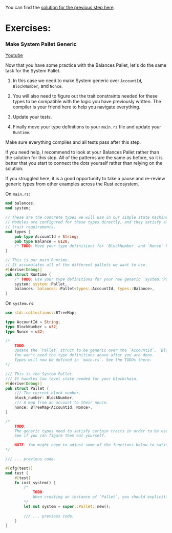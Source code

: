 You can find the [solution for the previous step here](https://gist.github.com/nomadbitcoin/742dd51b323d9a12c6d8c598c7aaf3da).

# Exercises:

### Make System Pallet Generic

[Youtube](https://www.youtube.com/watch?v=uQFrV3OowTw)

Now that you have some practice with the Balances Pallet, let's do the same task for the System Pallet.

1. In this case we need to make System generic over `AccountId`, `BlockNumber`, and `Nonce`.

2. You will also need to figure out the trait constraints needed for these types to be compatible with the logic you have previously written. The compiler is your friend here to help you navigate everything.

3. Update your tests.

4. Finally move your type definitions to your `main.rs` file and update your `Runtime`.

Make sure everything compiles and all tests pass after this step.

If you need help, I recommend to look at your Balances Pallet rather than the solution for this step. All of the patterns are the same as before, so it is better that you start to connect the dots yourself rather than relying on the solution.

If you struggled here, it is a good opportunity to take a pause and re-review generic types from other examples across the Rust ecosystem.

On `main.rs`:

```rust
mod balances;
mod system;

// These are the concrete types we will use in our simple state machine.
// Modules are configured for these types directly, and they satisfy all of our
// trait requirements.
mod types {
	pub type AccountId = String;
	pub type Balance = u128;
	/* TODO: Move your type definitions for `BlockNumber` and `Nonce` here. */
}

// This is our main Runtime.
// It accumulates all of the different pallets we want to use.
#[derive(Debug)]
pub struct Runtime {
	/* TODO: Use your type definitions for your new generic `system::Pallet`. */
	system: system::Pallet,
	balances: balances::Pallet<types::AccountId, types::Balance>,
}
```

On `system.rs`:

```rust
use std::collections::BTreeMap;

type AccountId = String;
type BlockNumber = u32;
type Nonce = u32;

/*
	TODO:
	Update the `Pallet` struct to be generic over the `AccountId`, `BlockNumber`, and `Nonce` type.
	You won't need the type definitions above after you are done.
	Types will now be defined in `main.rs`. See the TODOs there.
*/

/// This is the System Pallet.
/// It handles low level state needed for your blockchain.
#[derive(Debug)]
pub struct Pallet {
	/// The current block number.
	block_number: BlockNumber,
	/// A map from an account to their nonce.
	nonce: BTreeMap<AccountId, Nonce>,
}

/*
	TODO:
	The generic types need to satisfy certain traits in order to be used in the functions below.
	See if you can figure them out yourself.

	NOTE: You might need to adjust some of the functions below to satisfy the borrow checker.
*/

/// ... previous code.

#[cfg(test)]
mod test {
	#[test]
	fn init_system() {
		/*
			TODO:
			When creating an instance of `Pallet`, you should explicitly define the types you use.
		*/
		let mut system = super::Pallet::new();
		
        /// ... previous code.
	}
}
```